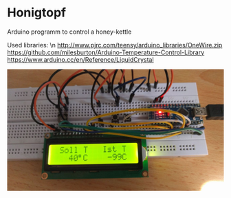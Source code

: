 # Honigtopf

Arduino programm to control a honey-kettle

Used libraries: \n
http://www.pjrc.com/teensy/arduino_libraries/OneWire.zip
https://github.com/milesburton/Arduino-Temperature-Control-Library
https://www.arduino.cc/en/Reference/LiquidCrystal

![alt tag](https://github.com/alex7786/Honigtopf/blob/master/FirstDemo.jpeg)
